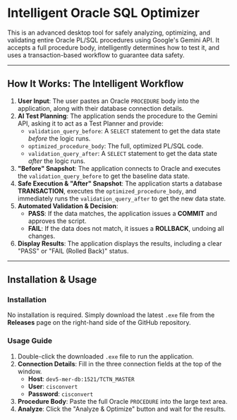 # Intelligent Oracle SQL Optimizer

This is an advanced desktop tool for safely analyzing, optimizing, and validating entire Oracle PL/SQL procedures using Google's Gemini API. It accepts a full procedure body, intelligently determines how to test it, and uses a transaction-based workflow to guarantee data safety.

---

## How It Works: The Intelligent Workflow

1.  **User Input**: The user pastes an Oracle `PROCEDURE` body into the application, along with their database connection details.
2.  **AI Test Planning**: The application sends the procedure to the Gemini API, asking it to act as a Test Planner and provide:
    * `validation_query_before`: A `SELECT` statement to get the data state *before* the logic runs.
    * `optimized_procedure_body`: The full, optimized PL/SQL code.
    * `validation_query_after`: A `SELECT` statement to get the data state *after* the logic runs.
3.  **"Before" Snapshot**: The application connects to Oracle and executes the `validation_query_before` to get the baseline data state.
4.  **Safe Execution & "After" Snapshot**: The application starts a database **TRANSACTION**, executes the `optimized_procedure_body`, and immediately runs the `validation_query_after` to get the new data state.
5.  **Automated Validation & Decision**:
    * **PASS**: If the data matches, the application issues a **COMMIT** and approves the script.
    * **FAIL**: If the data does not match, it issues a **ROLLBACK**, undoing all changes.
6.  **Display Results**: The application displays the results, including a clear "PASS" or "FAIL (Rolled Back)" status.

---

## Installation & Usage

### Installation
No installation is required. Simply download the latest `.exe` file from the **Releases** page on the right-hand side of the GitHub repository.

### Usage Guide

1.  Double-click the downloaded `.exe` file to run the application.
2.  **Connection Details**: Fill in the three connection fields at the top of the window.
    * **Host**: `dev5-mer-db:1521/TCTN_MASTER`
    * **User**: `cisconvert`
    * **Password**: `cisconvert`
3.  **Procedure Body**: Paste the full Oracle `PROCEDURE` into the large text area.
4.  **Analyze**: Click the "Analyze & Optimize" button and wait for the results.
